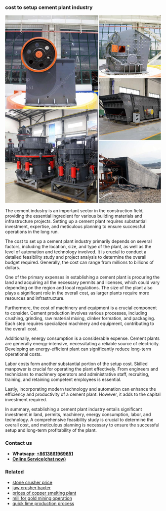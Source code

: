 <h3>cost to setup cement plant industry</h3><img src='1702953094.jpg' alt=''><p>The cement industry is an important sector in the construction field, providing the essential ingredient for various building materials and infrastructure projects. Setting up a cement plant requires substantial investment, expertise, and meticulous planning to ensure successful operations in the long run.</p><p>The cost to set up a cement plant industry primarily depends on several factors, including the location, size, and type of the plant, as well as the level of automation and technology involved. It is crucial to conduct a detailed feasibility study and project analysis to determine the overall budget required. Generally, the cost can range from millions to billions of dollars.</p><p>One of the primary expenses in establishing a cement plant is procuring the land and acquiring all the necessary permits and licenses, which could vary depending on the region and local regulations. The size of the plant also plays a significant role in the overall cost, as larger plants require more resources and infrastructure.</p><p>Furthermore, the cost of machinery and equipment is a crucial component to consider. Cement production involves various processes, including crushing, grinding, raw material mixing, clinker formation, and packaging. Each step requires specialized machinery and equipment, contributing to the overall cost.</p><p>Additionally, energy consumption is a considerable expense. Cement plants are generally energy-intensive, necessitating a reliable source of electricity. Developing an energy-efficient plant can significantly reduce long-term operational costs.</p><p>Labor costs form another substantial portion of the setup cost. Skilled manpower is crucial for operating the plant effectively. From engineers and technicians to machinery operators and administrative staff, recruiting, training, and retaining competent employees is essential.</p><p>Lastly, incorporating modern technology and automation can enhance the efficiency and productivity of a cement plant. However, it adds to the capital investment required.</p><p>In summary, establishing a cement plant industry entails significant investment in land, permits, machinery, energy consumption, labor, and technology. A comprehensive feasibility study is crucial to determine the overall cost, and meticulous planning is necessary to ensure the successful setup and long-term profitability of the plant.</p><h3>Contact us</h3><ul><li><strong>Whatsapp:&nbsp;<a href="https://wa.me/8613661969651">+8613661969651</a></strong></li><li><a href="https://swt.shibang-china.com/?git&amp;zhl&amp;cost to setup cement plant industry"><strong>Online Service(chat now)</strong></a></li></ul><h3>Related</h3><ul><li><a href='stone crusher price.md'>stone crusher price</a></li><li><a href='jaw crusher baxter.md'>jaw crusher baxter</a></li><li><a href='prices of copper smelting plant.md'>prices of copper smelting plant</a></li><li><a href='mill for gold mining operation.md'>mill for gold mining operation</a></li><li><a href='quick lime production process.md'>quick lime production process</a></li></ul>